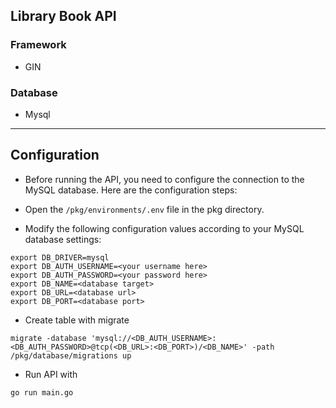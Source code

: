 
## Library Book API

### Framework 
- GIN
### Database
- Mysql
----

## Configuration
- Before running the API, you need to configure the connection to the MySQL database. Here are the configuration steps:

- Open the `/pkg/environments/.env` file in the pkg directory.

- Modify the following configuration values according to your MySQL database settings:
```
export DB_DRIVER=mysql
export DB_AUTH_USERNAME=<your username here>
export DB_AUTH_PASSWORD=<your password here>
export DB_NAME=<database target>
export DB_URL=<database url>
export DB_PORT=<database port>
```
- Create table with migrate
```
migrate -database 'mysql://<DB_AUTH_USERNAME>:<DB_AUTH_PASSWORD>@tcp(<DB_URL>:<DB_PORT>)/<DB_NAME>' -path /pkg/database/migrations up
```

- Run API with 
```
go run main.go
```